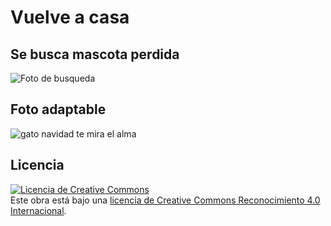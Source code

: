 #  Vuelve a  casa
##  Se busca mascota perdida
![Foto de busqueda](https://www.fundacion-affinity.org/sites/default/files/cartel-si-has-perdido-tu-perro-y-no-quieres-ofrecer-recompensa.jpg)
## Foto adaptable
<img srcset="cat-6874264__340.jpg 320w,
             cat-Gato_navideño_480x480.jpg.jpg 480w,
             cat-6874264__340.jpg 800w"
     sizes="(max-width: 320px) 280px,
            (max-width: 480px) 440px,
            800px"
     src="cat-6874264__340.jpg" alt="gato navidad te mira el alma">
## Licencia
<a rel="license" href="http://creativecommons.org/licenses/by/4.0/"><img alt="Licencia de Creative Commons" style="border-width:0" src="https://i.creativecommons.org/l/by/4.0/88x31.png" /></a><br />Este obra está bajo una <a rel="license" href="http://creativecommons.org/licenses/by/4.0/">licencia de Creative Commons Reconocimiento 4.0 Internacional</a>.
